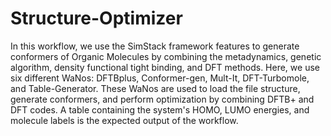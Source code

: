 # Structure-Optimizer

In this workflow, we use the SimStack framework features to generate conformers of Organic Molecules by combining the metadynamics, genetic algorithm, density functional tight binding, and DFT methods. Here, we use six different WaNos: DFTBplus, Conformer-gen, Mult-It, DFT-Turbomole, and Table-Generator. These WaNos are used to load the file structure, generate conformers, and perform optimization by combining DFTB+ and DFT codes. A table containing the system's HOMO, LUMO energies, and molecule labels is the expected output of the workflow.

